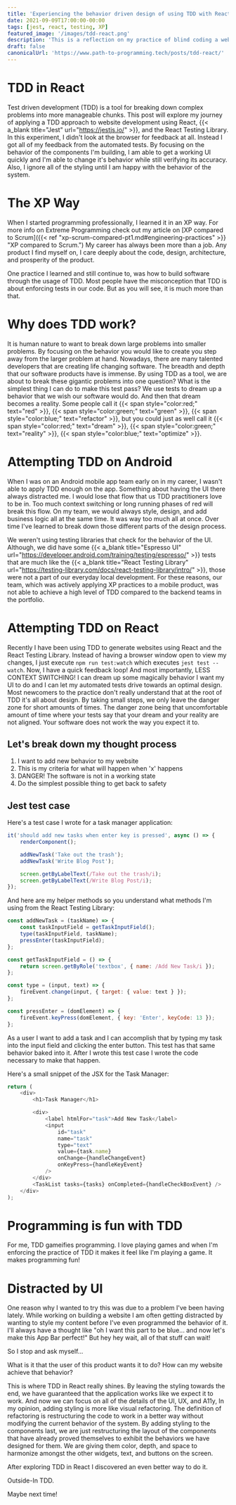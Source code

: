 ```yaml
---
title: 'Experiencing the behavior driven design of using TDD with React Testing Library'
date: 2021-09-09T17:00:00-00:00
tags: [jest, react, testing, XP]
featured_image: '/images/tdd-react.png'
description: 'This is a reflection on my practice of blind coding a website using TDD'
draft: false
canonicalUrl: 'https://www.path-to-programming.tech/posts/tdd-react/'
---
```


# TDD in React

Test driven development (TDD) is a tool for breaking down complex problems into more manageable chunks. This post will explore my journey of applying a TDD approach to website development using React, {{< a_blank title="Jest" url="https://jestjs.io/" >}}, and the React Testing Library. In this experiment, I didn't look at the browser for feedback at all. Instead I got all of my feedback from the automated tests. By focusing on the behavior of the components I'm building, I am able to get a working UI quickly and I'm able to change it's behavior while still verifying its accuracy. Also, I ignore all of the styling until I am happy with the behavior of the system.

# The XP Way

When I started programming professionally, I learned it in an XP way. For more info on Extreme Programming check out my article on [XP compared to Scrum]({{< ref "xp-scrum-compared-pt1.md#engineering-practices" >}} "XP compared to Scrum.") My career has always been more than a job. Any product I find myself on, I care deeply about the code, design, architecture, and prosperity of the product.

One practice I learned and still continue to, was how to build software through the usage of TDD. Most people have the misconception that TDD is about enforcing tests in our code. But as you will see, it is much more than that.

# Why does TDD work?

It is human nature to want to break down large problems into smaller problems. By focusing on the behavior you would like to create you step away from the larger problem at hand. Nowadays, there are many talented developers that are creating life changing software. The breadth and depth that our software products have is immense. By using TDD as a tool, we are about to break these gigantic problems into one question? What is the simplest thing I can do to make this test pass? We use tests to dream up a behavior that we wish our software would do. And then that dream becomes a reality. Some people call it {{< span style="color:red;" text="red" >}}, {{< span style="color:green;" text="green" >}}, {{< span style="color:blue;" text="refactor" >}}, but you could just as well call it {{< span style="color:red;" text="dream" >}}, {{< span style="color:green;" text="reality" >}}, {{< span style="color:blue;" text="optimize" >}}.

# Attempting TDD on Android

When I was on an Android mobile app team early on in my career, I wasn't able to apply TDD enough on the app. Something about having the UI there always distracted me. I would lose that flow that us TDD practitioners love to be in. Too much context switching or long running phases of red will break this flow. On my team, we would always style, design, and add business logic all at the same time. It was way too much all at once. Over time I've learned to break down those different parts of the design process.

We weren't using testing libraries that check for the behavior of the UI. Although, we did have some {{< a_blank title="Espresso UI" url="https://developer.android.com/training/testing/espresso/" >}} tests that are much like the {{< a_blank title="React Testing Library" url="https://testing-library.com/docs/react-testing-library/intro/" >}}, those were not a part of our everyday local development. For these reasons, our team, which was actively applying XP practices to a mobile product, was not able to achieve a high level of TDD compared to the backend teams in the portfolio.

# Attempting TDD on React

Recently I have been using TDD to generate websites using React and the React Testing Library. Instead of having a browser window open to view my changes, I just execute `npm run test:watch` which executes `jest test --watch`. Now, I have a quick feedback loop! And most importantly, LESS CONTEXT SWITCHING! I can dream up some magically behavior I want my UI to do and I can let my automated tests drive towards an optimal design. Most newcomers to the practice don't really understand that at the root of TDD it's all about design. By taking small steps, we only leave the danger zone for short amounts of times. The danger zone being that uncomfortable amount of time where your tests say that your dream and your reality are not aligned. Your software does not work the way you expect it to.

## Let's break down my thought process

1. I want to add new behavior to my website
2. This is my criteria for what will happen when 'x' happens
3. DANGER! The software is not in a working state
4. Do the simplest possible thing to get back to safety

## Jest test case

Here's a test case I wrote for a task manager application:

```javascript
it('should add new tasks when enter key is pressed', async () => {
	renderComponent();

	addNewTask('Take out the trash');
	addNewTask('Write Blog Post');

	screen.getByLabelText(/Take out the trash/i);
	screen.getByLabelText(/Write Blog Post/i);
});
```

And here are my helper methods so you understand what methods I'm using from the React Testing Library:

```javascript
const addNewTask = (taskName) => {
	const taskInputField = getTaskInputField();
	type(taskInputField, taskName);
	pressEnter(taskInputField);
};

const getTaskInputField = () => {
	return screen.getByRole('textbox', { name: /Add New Task/i });
};

const type = (input, text) => {
	fireEvent.change(input, { target: { value: text } });
};

const pressEnter = (domElement) => {
	fireEvent.keyPress(domElement, { key: 'Enter', keyCode: 13 });
};
```

As a user I want to add a task and I can accomplish that by typing my task into the input field and clicking the enter button. This test has that same behavior baked into it. After I wrote this test case I wrote the code necessary to make that happen.

Here's a small snippet of the JSX for the Task Manager:

```javascript
return (
	<div>
		<h1>Task Manager</h1>

		<div>
			<label htmlFor="task">Add New Task</label>
			<input
				id="task"
				name="task"
				type="text"
				value={task.name}
				onChange={handleChangeEvent}
				onKeyPress={handleKeyEvent}
			/>
		</div>
		<TaskList tasks={tasks} onCompleted={handleCheckBoxEvent} />
	</div>
);
```

# Programming is fun with TDD

For me, TDD gameifies programming. I love playing games and when I'm enforcing the practice of TDD it makes it feel like I'm playing a game. It makes programming fun!

# Distracted by UI

One reason why I wanted to try this was due to a problem I've been having lately. While working on building a website I am often getting distracted by wanting to style my content before I've even programmed the behavior of it. I'll always have a thought like "oh I want this part to be blue... and now let's make this App Bar perfect!" But hey hey wait, all of that stuff can wait!

So I stop and ask myself...

What is it that the user of this product wants it to do?
How can my website achieve that behavior?

This is where TDD in React really shines. By leaving the styling towards the end, we have guaranteed that the application works like we expect it to work. And now we can focus on all of the details of the UI, UX, and A11y, In my opinion, adding styling is more like visual refactoring. The definition of refactoring is restructuring the code to work in a better way without modifying the current behavior of the system. By adding styling to the components last, we are just restructuring the layout of the components that have already proved themselves to exhibit the behaviors we have designed for them. We are giving them color, depth, and space to harmonize amongst the other widgets, text, and buttons on the screen.

After exploring TDD in React I discovered an even better way to do it.

Outside-In TDD.

Maybe next time!
